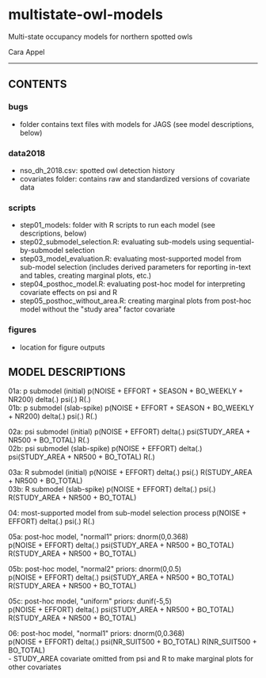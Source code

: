 # multistate-owl-models
Multi-state occupancy models for northern spotted owls  

Cara Appel

-------------------------

## CONTENTS

### bugs
- folder contains text files with models for JAGS (see model descriptions, below)

### data2018
- nso_dh_2018.csv: spotted owl detection history
- covariates folder: contains raw and standardized versions of covariate data

### scripts
- step01_models: folder with R scripts to run each model (see descriptions, below)
- step02_submodel_selection.R: evaluating sub-models using sequential-by-submodel selection
- step03_model_evaluation.R: evaluating most-supported model from sub-model selection (includes derived parameters for reporting in-text and tables, creating marginal plots, etc.)
- step04_posthoc_model.R: evaluating post-hoc model for interpreting covariate effects on psi and R
- step05_posthoc_without_area.R: creating marginal plots from post-hoc model without the "study area" factor covariate

### figures
- location for figure outputs


## MODEL DESCRIPTIONS

01a: p submodel (initial)     p(NOISE + EFFORT + SEASON + BO_WEEKLY + NR200) delta(.) psi(.) R(.)  
01b: p submodel (slab-spike)  p(NOISE + EFFORT + SEASON + BO_WEEKLY + NR200) delta(.) psi(.) R(.)

02a: psi submodel (initial)	    p(NOISE + EFFORT) delta(.) psi(STUDY_AREA + NR500 + BO_TOTAL) R(.)  
02b: psi submodel (slab-spike)	p(NOISE + EFFORT) delta(.) psi(STUDY_AREA + NR500 + BO_TOTAL) R(.)

03a: R submodel (initial)		  p(NOISE + EFFORT) delta(.) psi(.) R(STUDY_AREA + NR500 + BO_TOTAL)  
03b: R submodel (slab-spike)	p(NOISE + EFFORT) delta(.) psi(.) R(STUDY_AREA + NR500 + BO_TOTAL)

04: most-supported model from sub-model selection process
	p(NOISE + EFFORT) delta(.) psi(.) R(.)

05a: post-hoc model, "normal1" priors: dnorm(0,0.368)  
	p(NOISE + EFFORT) delta(.) psi(STUDY_AREA + NR500 + BO_TOTAL) R(STUDY_AREA + NR500 + BO_TOTAL)
	
05b: post-hoc model, "normal2" priors: dnorm(0,0.5)  
	p(NOISE + EFFORT) delta(.) psi(STUDY_AREA + NR500 + BO_TOTAL) R(STUDY_AREA + NR500 + BO_TOTAL)

05c: post-hoc model, "uniform" priors: dunif(-5,5)  
	p(NOISE + EFFORT) delta(.) psi(STUDY_AREA + NR500 + BO_TOTAL) R(STUDY_AREA + NR500 + BO_TOTAL)
	
06: post-hoc model, "normal1" priors: dnorm(0,0.368)  
	p(NOISE + EFFORT) delta(.) psi(NR_SUIT500 + BO_TOTAL) R(NR_SUIT500 + BO_TOTAL)  
	- STUDY_AREA covariate omitted from psi and R to make marginal plots for other covariates
	